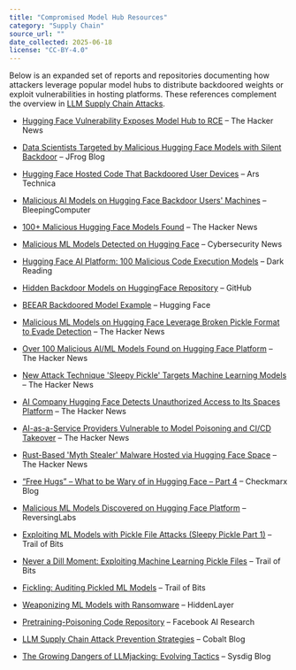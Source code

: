 ```yaml
---
title: "Compromised Model Hub Resources"
category: "Supply Chain"
source_url: ""
date_collected: 2025-06-18
license: "CC-BY-4.0"
---
```


Below is an expanded set of reports and repositories documenting how attackers leverage popular model hubs to distribute backdoored weights or exploit vulnerabilities in hosting platforms. These references complement the overview in [LLM Supply Chain Attacks](llm-supply-chain-attacks.md).

- [Hugging Face Vulnerability Exposes Model Hub to RCE](thehackernews-hugging-face-vulnerability.html) – The Hacker News
- [Data Scientists Targeted by Malicious Hugging Face Models with Silent Backdoor](jfrog-silent-backdoor.html) – JFrog Blog
- [Hugging Face Hosted Code That Backdoored User Devices](arstechnica-hf-backdoor.html) – Ars Technica
- [Malicious AI Models on Hugging Face Backdoor Users' Machines](bleepingcomputer-huggingface-backdoor.html) – BleepingComputer
- [100+ Malicious Hugging Face Models Found](thehackernews-100-malicious-models.html) – The Hacker News
- [Malicious ML Models Detected on Hugging Face](cybersecuritynews-huggingface.html) – Cybersecurity News
- [Hugging Face AI Platform: 100 Malicious Code Execution Models](darkreading-malicious-models.html) – Dark Reading
- [Hidden Backdoor Models on HuggingFace Repository](hidden-backdoor-models-hf.html) – GitHub
- [BEEAR Backdoored Model Example](beear-backdoored-model3.html) – Hugging Face
- [Malicious ML Models on Hugging Face Leverage Broken Pickle Format to Evade Detection](thehackernews-malicious-ml-models.html) – The Hacker News
- [Over 100 Malicious AI/ML Models Found on Hugging Face Platform](thehackernews-100-malicious-aiml-models.html) – The Hacker News
- [New Attack Technique 'Sleepy Pickle' Targets Machine Learning Models](thehackernews-sleepy-pickle.html) – The Hacker News
- [AI Company Hugging Face Detects Unauthorized Access to Its Spaces Platform](thehackernews-hf-spaces-unauthorized-access.html) – The Hacker News
- [AI-as-a-Service Providers Vulnerable to Model Poisoning and CI/CD Takeover](thehackernews-aias-service-vulnerable.html) – The Hacker News
- [Rust-Based 'Myth Stealer' Malware Hosted via Hugging Face Space](thehackernews-rust-myth-stealer.html) – The Hacker News
- [“Free Hugs” – What to be Wary of in Hugging Face – Part 4](checkmarx-free-hugs-part4.html) – Checkmarx Blog
- [Malicious ML Models Discovered on Hugging Face Platform](reversinglabs-nullif-ai.html) – ReversingLabs
- [Exploiting ML Models with Pickle File Attacks (Sleepy Pickle Part 1)](trailofbits-sleepy-pickle-part1.html) – Trail of Bits

- [Never a Dill Moment: Exploiting Machine Learning Pickle Files](https://blog.trailofbits.com/2021/03/15/never-a-dill-moment-exploiting-machine-learning-pickle-files/) – Trail of Bits
- [Fickling: Auditing Pickled ML Models](https://github.com/trailofbits/fickling) – Trail of Bits
- [Weaponizing ML Models with Ransomware](https://hiddenlayer.com/research/weaponizing-machine-learning-models-with-ransomware/) – HiddenLayer
- [Pretraining-Poisoning Code Repository](https://github.com/facebookresearch/pretraining-poisoning) – Facebook AI Research
- [LLM Supply Chain Attack Prevention Strategies](https://www.cobalt.io/blog/llm-supply-chain-attack-prevention-strategies) – Cobalt Blog
- [The Growing Dangers of LLMjacking: Evolving Tactics](https://sysdig.com/blog/growing-dangers-of-llmjacking/) – Sysdig Blog
